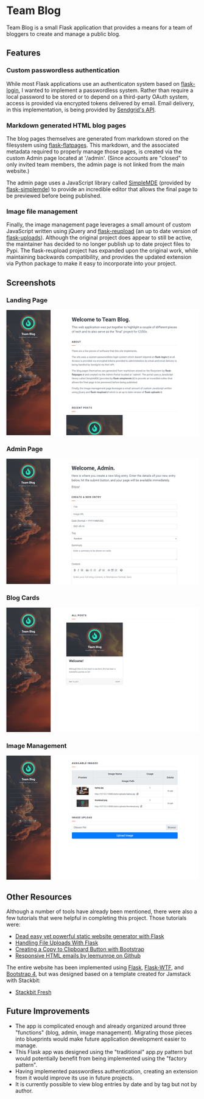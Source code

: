 # Team Blog
Team Blog is a small Flask application that provides a means for a team of bloggers to create and manage a public blog.

## Features

### Custom passwordless authentication

While most Flask applications use an authenticaton system based on [flask-login](https://flask-login.readthedocs.io/), I wanted to implement a passwordless system.  Rather than require a local password to be stored or to depend on a third-party OAuth system, access is provided via encrypted tokens delivered by email.   Email delivery, in this implementation, is being provided by [Sendgrid's API](https://sendgrid.com/docs/for-developers/sending-email/quickstart-python/).

### Markdown generated HTML blog pages

The blog pages themselves are generated from markdown stored on the filesystem using [flask-flatpages](https://flask-flatpages.readthedocs.io/).  This markdown, and the associated metadata required to properly manage those pages, is created via the custom Admin page located at '/admin'. (Since accounts are "closed" to only invited team members, the admin page is not linked from the main website.)

The admin page uses a JavaScript library called [SimpleMDE](https://simplemde.com/) (provided by [flask-simplemde](https://flask-simplemde.readthedocs.io/)) to provide an incredible editor that allows the final page to be previewed before being published.

### Image file management

Finally, the image management page leverages a small amount of custom JavaScript written using jQuery and [flask-reupload](https://github.com/jugmac00/flask-reuploaded) (an up to date version of [flask-uploads](https://pythonhosted.org/Flask-Uploads/)).  Although the original project does appear to still be active, the maintainer has decided to no longer publish up to date project files to Pypi.  The flask-reupload project has expanded upon the original work, while maintaining backwards compatibility, and provides the updated extension via Python package to make it easy to incorporate into your project.

## Screenshots

### Landing Page

![Landing](images/landing.png)

### Admin Page

![Admin](images/admin.png)

### Blog Cards

![Cards](images/blog.png)

### Image Management

![Management](images/image-manager.png)

## Other Resources

Although a number of tools have already been mentioned, there were also a few tutorials that were helpful in completing this project.  Those tutorials were:

* [Dead easy yet powerful static website generator with Flask](https://nicolas.perriault.net/code/2012/dead-easy-yet-powerful-static-website-generator-with-flask/)
* [Handling File Uploads With Flask](https://blog.miguelgrinberg.com/post/handling-file-uploads-with-flask)
* [Creating a Copy to Clipboard Button with Bootstrap](http://davidzchen.com/tech/2016/01/19/bootstrap-copy-to-clipboard.html)
* [Responsive HTML emails by leemunroe on Github](https://github.com/leemunroe/responsive-html-email-template)
 
The entire website has been implemented using [Flask](https://flask.palletsprojects.com/en/1.1.x/), [Flask-WTF](https://flask-wtf.readthedocs.io/), and [Bootstrap 4](https://getbootstrap.com/), but was designed based on a template created for Jamstack with Stackbit:

* [Stackbit Fresh](https://themes.stackbit.com/demos/fresh/)

## Future Improvements

* The app is complicated enough and already organized around three "functions" (blog, admin, image management).  Migrating those pieces into blueprints would make future application development easier to manage.
* This Flask app was designed using the "traditional" app.py pattern but would potentially benefit from being implemented using the "factory pattern".
* Having implemented passwordless authentication, creating an extension from it would improve its use in future projects.
* It is currently possible to view blog entries by date and by tag but not by author.
